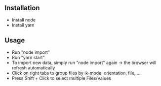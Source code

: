 ## Installation

- Install node
- Install yarn

## Usage

- Run "node import"
- Run "yarn start"
- To import new data, simply run "node import" again -> the browser will refresh automatically
- Click on right tabs to group files by ik-mode, orientation, file, ...
- Press Shift + Click to select multiple Files/Values
